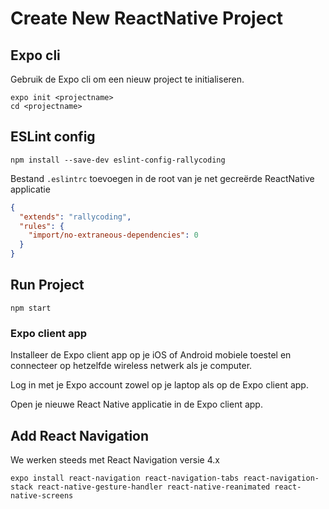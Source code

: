 # Create New ReactNative Project

## Expo cli

Gebruik de Expo cli om een nieuw project te initialiseren. 

```
expo init <projectname>
cd <projectname>
```

## ESLint config
```
npm install --save-dev eslint-config-rallycoding
```

Bestand `.eslintrc` toevoegen in de root van je net gecreërde ReactNative applicatie
```json
{
  "extends": "rallycoding",
  "rules": {
    "import/no-extraneous-dependencies": 0
  }
}
```
## Run Project

```
npm start
```

### Expo client app

Installeer de Expo client app op je iOS of Android mobiele toestel en connecteer op hetzelfde wireless netwerk als je computer.

Log in met je Expo account zowel op je laptop als op de Expo client app.

Open je nieuwe React Native applicatie in de Expo client app.

## Add React Navigation 

We werken steeds met React Navigation versie 4.x

```
expo install react-navigation react-navigation-tabs react-navigation-stack react-native-gesture-handler react-native-reanimated react-native-screens
```
